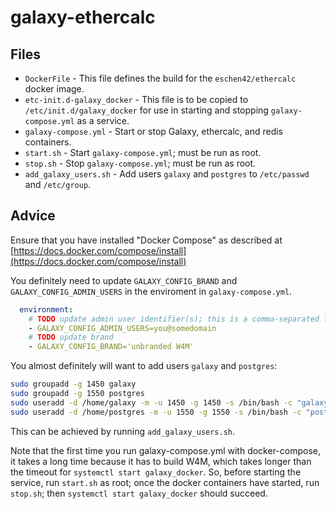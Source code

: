 # galaxy-ethercalc
## Files
- `DockerFile` - This file defines the build for the `eschen42/ethercalc` docker image.
- `etc-init.d-galaxy_docker` - This file is to be copied to `/etc/init.d/galaxy_docker` for use in starting and stopping `galaxy-compose.yml` as a service.
- `galaxy-compose.yml` - Start or stop Galaxy, ethercalc, and redis containers.
- `start.sh` - Start `galaxy-compose.yml`; must be run as root.
- `stop.sh` -  Stop  `galaxy-compose.yml`; must be run as root.
- `add_galaxy_users.sh` - Add users `galaxy` and `postgres` to `/etc/passwd` and `/etc/group`.

## Advice
Ensure that you have installed "Docker Compose" as described at
[https://docs.docker.com/compose/install](https://docs.docker.com/compose/install)

You definitely need to update `GALAXY_CONFIG_BRAND` and `GALAXY_CONFIG_ADMIN_USERS` in the enviroment in `galaxy-compose.yml`.
```yml
  environment:
    # TODO update admin user identifier(s); this is a comma-separated list
    - GALAXY_CONFIG_ADMIN_USERS=you@somedomain
    # TODO update brand
    - GALAXY_CONFIG_BRAND='unbranded W4M'

```

You almost definitely will want to add users `galaxy` and `postgres`:
```bash
sudo groupadd -g 1450 galaxy
sudo groupadd -g 1550 postgres
sudo useradd -d /home/galaxy -m -u 1450 -g 1450 -s /bin/bash -c "galaxy user within docker" galaxy
sudo useradd -d /home/postgres -m -u 1550 -g 1550 -s /bin/bash -c "postgres user within docker" postgres
```
This can be achieved by running `add_galaxy_users.sh`.

Note that the first time you run galaxy-compose.yml with docker-compose, it takes a long time because it has to build W4M, which takes longer than the timeout for `systemctl start galaxy_docker`.  So, before starting the service, run `start.sh` as root; once the docker containers have started, run `stop.sh`; then `systemctl start galaxy_docker` should succeed.
